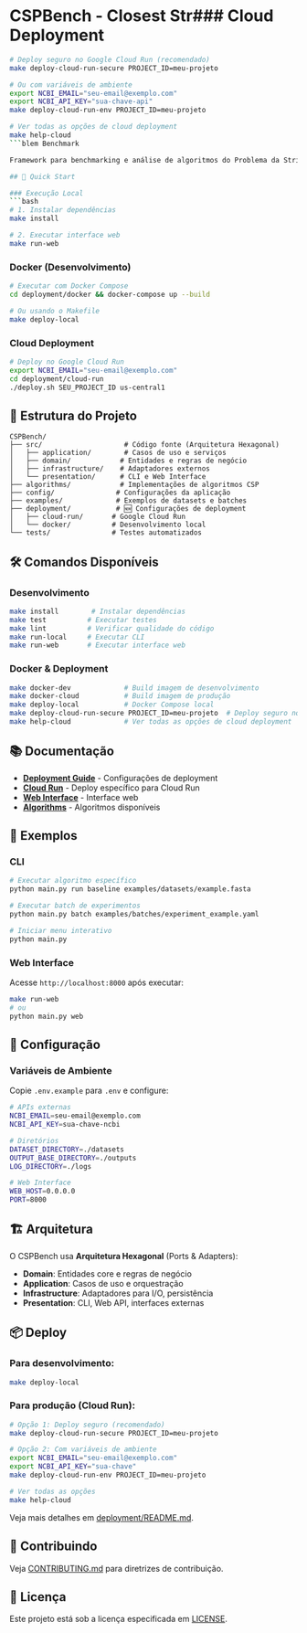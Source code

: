 # CSPBench - Closest Str### Cloud Deployment
```bash
# Deploy seguro no Google Cloud Run (recomendado)
make deploy-cloud-run-secure PROJECT_ID=meu-projeto

# Ou com variáveis de ambiente
export NCBI_EMAIL="seu-email@exemplo.com"
export NCBI_API_KEY="sua-chave-api"
make deploy-cloud-run-env PROJECT_ID=meu-projeto

# Ver todas as opções de cloud deployment
make help-cloud
```blem Benchmark

Framework para benchmarking e análise de algoritmos do Problema da String Mais Próxima (Closest String Problem).

## 🚀 Quick Start

### Execução Local
```bash
# 1. Instalar dependências
make install

# 2. Executar interface web
make run-web
```

### Docker (Desenvolvimento)
```bash
# Executar com Docker Compose
cd deployment/docker && docker-compose up --build

# Ou usando o Makefile
make deploy-local
```

### Cloud Deployment
```bash
# Deploy no Google Cloud Run
export NCBI_EMAIL="seu-email@exemplo.com"
cd deployment/cloud-run
./deploy.sh SEU_PROJECT_ID us-central1
```

## 📁 Estrutura do Projeto

```
CSPBench/
├── src/                    # Código fonte (Arquitetura Hexagonal)
│   ├── application/        # Casos de uso e serviços
│   ├── domain/            # Entidades e regras de negócio
│   ├── infrastructure/    # Adaptadores externos
│   └── presentation/      # CLI e Web Interface
├── algorithms/            # Implementações de algoritmos CSP
├── config/               # Configurações da aplicação
├── examples/             # Exemplos de datasets e batches
├── deployment/           # 🆕 Configurações de deployment
│   ├── cloud-run/       # Google Cloud Run
│   └── docker/          # Desenvolvimento local
└── tests/               # Testes automatizados
```

## 🛠️ Comandos Disponíveis

### Desenvolvimento
```bash
make install        # Instalar dependências
make test          # Executar testes
make lint          # Verificar qualidade do código
make run-local     # Executar CLI
make run-web       # Executar interface web
```

### Docker & Deployment
```bash
make docker-dev             # Build imagem de desenvolvimento
make docker-cloud           # Build imagem de produção
make deploy-local           # Docker Compose local
make deploy-cloud-run-secure PROJECT_ID=meu-projeto  # Deploy seguro no Cloud Run
make help-cloud             # Ver todas as opções de cloud deployment
```

## 📚 Documentação

- **[Deployment Guide](deployment/README.md)** - Configurações de deployment
- **[Cloud Run](deployment/cloud-run/README.md)** - Deploy específico para Cloud Run
- **[Web Interface](src/presentation/web/README.md)** - Interface web
- **[Algorithms](algorithms/README.md)** - Algoritmos disponíveis

## 🧬 Exemplos

### CLI
```bash
# Executar algoritmo específico
python main.py run baseline examples/datasets/example.fasta

# Executar batch de experimentos
python main.py batch examples/batches/experiment_example.yaml

# Iniciar menu interativo
python main.py
```

### Web Interface
Acesse `http://localhost:8000` após executar:
```bash
make run-web
# ou
python main.py web
```

## 🔧 Configuração

### Variáveis de Ambiente
Copie `.env.example` para `.env` e configure:
```bash
# APIs externas
NCBI_EMAIL=seu-email@exemplo.com
NCBI_API_KEY=sua-chave-ncbi

# Diretórios
DATASET_DIRECTORY=./datasets
OUTPUT_BASE_DIRECTORY=./outputs
LOG_DIRECTORY=./logs

# Web Interface
WEB_HOST=0.0.0.0
PORT=8000
```

## 🏗️ Arquitetura

O CSPBench usa **Arquitetura Hexagonal** (Ports & Adapters):

- **Domain**: Entidades core e regras de negócio
- **Application**: Casos de uso e orquestração
- **Infrastructure**: Adaptadores para I/O, persistência
- **Presentation**: CLI, Web API, interfaces externas

## 📦 Deploy

### Para desenvolvimento:
```bash
make deploy-local
```

### Para produção (Cloud Run):
```bash
# Opção 1: Deploy seguro (recomendado)
make deploy-cloud-run-secure PROJECT_ID=meu-projeto

# Opção 2: Com variáveis de ambiente
export NCBI_EMAIL="seu-email@exemplo.com"
export NCBI_API_KEY="sua-chave"
make deploy-cloud-run-env PROJECT_ID=meu-projeto

# Ver todas as opções
make help-cloud
```

Veja mais detalhes em [deployment/README.md](deployment/README.md).

## 🤝 Contribuindo

Veja [CONTRIBUTING.md](CONTRIBUTING.md) para diretrizes de contribuição.

## 📄 Licença

Este projeto está sob a licença especificada em [LICENSE](LICENSE).
